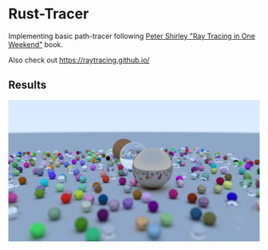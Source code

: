 # Rust-Tracer

Implementing basic path-tracer following 
[Peter Shirley "Ray Tracing in One Weekend"](https://raytracing.github.io/books/RayTracingInOneWeekend.html) 
book.

Also check out <https://raytracing.github.io/>

## Results

![random_scene](result_random_scene.png)
